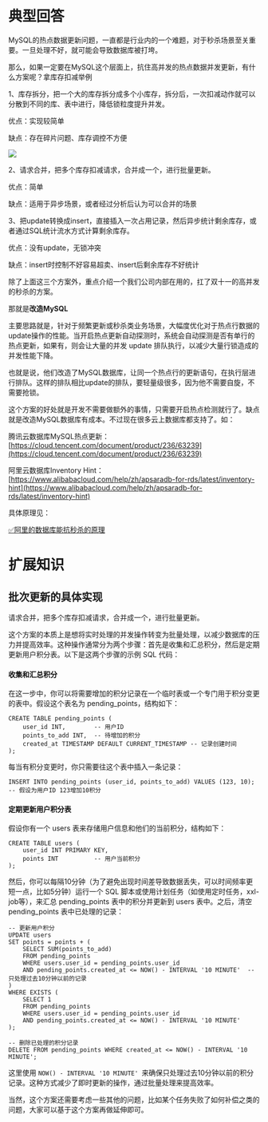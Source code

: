 # 典型回答


MySQL的热点数据更新问题，一直都是行业内的一个难题，对于秒杀场景至关重要。一旦处理不好，就可能会导致数据库被打垮。



那么，如果一定要在MySQL这个层面上，抗住高并发的热点数据并发更新，有什么方案呢？拿库存扣减举例



1、库存拆分，把一个大的库存拆分成多个小库存，拆分后，一次扣减动作就可以分散到不同的库、表中进行，降低锁粒度提升并发。

优点：实现较简单

缺点：存在碎片问题、库存调控不方便

![](https://cdn.nlark.com/yuque/0/2024/png/5378072/1708321335683-9bd38f0a-775f-43e1-82a1-a0efafa88e03.png)



2、请求合并，把多个库存扣减请求，合并成一个，进行批量更新。

优点：简单

缺点：适用于异步场景，或者经过分析后认为可以合并的场景



3、把update转换成insert，直接插入一次占用记录，然后异步统计剩余库存，或者通过SQL统计流水方式计算剩余库存。

优点：没有update，无锁冲突

缺点：insert时控制不好容易超卖、insert后剩余库存不好统计



除了上面这三个方案外，重点介绍一个我们公司内部在用的，扛了双十一的高并发的秒杀的方案。



那就是**改造MySQL**



主要思路就是，针对于频繁更新或秒杀类业务场景，大幅度优化对于热点行数据的update操作的性能。当开启热点更新自动探测时，系统会自动探测是否有单行的热点更新，如果有，则会让大量的并发 update 排队执行，以减少大量行锁造成的并发性能下降。



也就是说，他们改造了MySQL数据库，让同一个热点行的更新语句，在执行层进行排队。这样的排队相比update的排队，要轻量级很多，因为他不需要自旋，不需要抢锁。



这个方案的好处就是开发不需要做额外的事情，只需要开启热点检测就行了。缺点就是改造MySQL数据库有成本。不过现在很多云上数据库都支持了。如：



腾讯云数据库MySQL热点更新： [https://cloud.tencent.com/document/product/236/63239](https://cloud.tencent.com/document/product/236/63239)

阿里云数据库Inventory Hint： [https://www.alibabacloud.com/help/zh/apsaradb-for-rds/latest/inventory-hint](https://www.alibabacloud.com/help/zh/apsaradb-for-rds/latest/inventory-hint)





具体原理见：



[✅阿里的数据库能抗秒杀的原理](https://www.yuque.com/hollis666/qyhor6/gwg64tg0g107wgz3)







# 扩展知识


## 批次更新的具体实现


请求合并，把多个库存扣减请求，合并成一个，进行批量更新。

<font style="color:rgb(13, 13, 13);"></font>

这个方案的本质上是想将实时处理的并发操作转变为批量处理，以减少数据库的压力并提高效率。这种操作通常分为两个步骤：首先是收集和汇总积分，然后是定期更新用户积分表。以下是这两个步骤的示例 SQL 代码：



#### <font style="color:rgb(13, 13, 13);">收集和汇总积分</font>


在这一步中，你可以将需要增加的积分记录在一个临时表或一个专门用于积分变更的表中。假设这个表名为 pending_points，结构如下：



```plain
CREATE TABLE pending_points (
    user_id INT,        -- 用户ID
    points_to_add INT,  -- 待增加的积分
    created_at TIMESTAMP DEFAULT CURRENT_TIMESTAMP -- 记录创建时间
);
```



每当有积分变更时，你只需要往这个表中插入一条记录：

<font style="color:rgb(13, 13, 13);"></font>

```plain
INSERT INTO pending_points (user_id, points_to_add) VALUES (123, 10);  
-- 假设为用户ID 123增加10积分
```



#### <font style="color:rgb(13, 13, 13);">定期更新用户积分表</font>


假设你有一个 users 表来存储用户信息和他们的当前积分，结构如下：

<font style="color:rgb(13, 13, 13);"></font>

```plain
CREATE TABLE users (
    user_id INT PRIMARY KEY,
    points INT          -- 用户当前积分
);
```



然后，你可以每隔10分钟（为了避免出现时间差导致数据丢失，可以时间频率更短一点，比如5分钟）运行一个 SQL 脚本或使用计划任务（如使用定时任务，xxl-job等），来汇总 pending_points 表中的积分并更新到 users 表中。之后，清空 pending_points 表中已处理的记录：

<font style="color:rgb(13, 13, 13);"></font>

```plain
-- 更新用户积分
UPDATE users
SET points = points + (
    SELECT SUM(points_to_add)
    FROM pending_points
    WHERE users.user_id = pending_points.user_id
    AND pending_points.created_at <= NOW() - INTERVAL '10 MINUTE'  -- 只处理过去10分钟以前的记录
)
WHERE EXISTS (
    SELECT 1
    FROM pending_points
    WHERE users.user_id = pending_points.user_id
    AND pending_points.created_at <= NOW() - INTERVAL '10 MINUTE'
);

-- 删除已处理的积分记录
DELETE FROM pending_points WHERE created_at <= NOW() - INTERVAL '10 MINUTE';
```



这里使用 `NOW() - INTERVAL '10 MINUTE' `来确保只处理过去10分钟以前的积分记录。这种方式减少了即时更新的操作，通过批量处理来提高效率。



当然，这个方案还需要考虑一些其他的问题，比如某个任务失败了如何补偿之类的问题，大家可以基于这个方案再做延伸即可。

